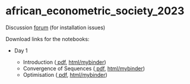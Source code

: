 # african_econometric_society_2023

Discussion [forum](https://matrix.to/#/!dCHdnkgPktjaxeNUZT:gitter.im) (for installation issues)

Download links for the notebooks:

- Day 1

    - Introduction             ([ pdf](https://www.mosphere.fr/african_econometric_society_2023/pdf/day_1_1_intro.pdf), [html/mybinder](https://www.mosphere.fr/african_econometric_society_2023/web/day_1_1_intro.html))
    - Convergence of Sequences ([ pdf](https://www.mosphere.fr/african_econometric_society_2023/pdf/day_1_1_recursive_sequences.pdf), [html/mybinder](https://www.mosphere.fr/african_econometric_society_2023/web/day_1_1_recursive_sequences.html))
    - Optimisation             ([ pdf](https://www.mosphere.fr/african_econometric_society_2023/pdf/day_1_1_maximization.pdf), [html/mybinder](https://www.mosphere.fr/african_econometric_society_2023/web/day_1_1_maximization.html))

